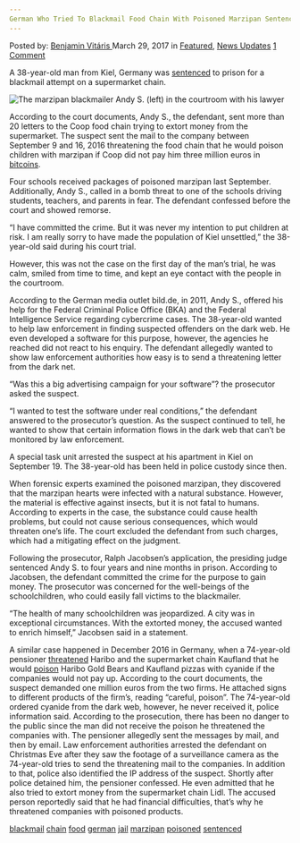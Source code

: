 ```yaml
---
German Who Tried To Blackmail Food Chain With Poisoned Marzipan Sentenced To Jail
---
```

<article class="post-listing post-18868 post type-post status-publish format-standard has-post-thumbnail hentry 
 tag-blackmail tag-chain tag-food tag-german tag-marzipan tag-poisoned tag-sentenced">
<div class="post-inner">
<span>Posted by: <a href="https://www.deepdotweb.com/author/benjaminvi/" title="">Benjamin Vitáris </a></span>
<span>March 29, 2017</span>
<span>in <a href="https://www.deepdotweb.com/category/deepdot-news/" rel="category tag">Featured</a>, <a href="https://www.deepdotweb.com/category/news-updates/" rel="category tag">News Updates</a></span>
<span><a href="https://www.deepdotweb.com/2017/03/29/german-tried-blackmail-food-chain-poisoned-marzipan-sentenced-jail/#comments">1 Comment</a></span>


<p>A 38-year-old man from Kiel, Germany was <a href="http://www.bild.de/regional/hamburg/todesursache-vergiftung/marzipan-erpresser-vor-gericht-50820506.bild.html#fromWall">sentenced</a> to prison for a blackmail attempt on a supermarket chain.</p>
<p><img class="wp-image-18874 aligncenter" src="/imgs/2017/03/the-marzipan-blackmailer-andy-s-left-in-the-cou.jpeg" alt="The marzipan blackmailer Andy S. (left) in the courtroom with his lawyer " width="686" height="386" srcset="/imgs/2017/03/the-marzipan-blackmailer-andy-s-left-in-the-cou.jpeg 993w, /imgs/2017/03/the-marzipan-blackmailer-andy-s-left-in-the-cou-300x169.jpeg 300w" sizes="(max-width: 686px) 100vw, 686px"/></p>
<p>According to the court documents, Andy S., the defendant, sent more than 20 letters to the Coop food chain trying to extort money from the supermarket. The suspect sent the mail to the company between September 9 and 16, 2016 threatening the food chain that he would poison children with marzipan if Coop did not pay him three million euros in <a href="https://www.deepdotweb.com/tag/bitcoin/">bitcoins</a>.</p>
<p>Four schools received packages of poisoned marzipan last September. Additionally, Andy S., called in a bomb threat to one of the schools driving students, teachers, and parents in fear. The defendant confessed before the court and showed remorse.</p>
<p>&#8220;I have committed the crime. But it was never my intention to put children at risk. I am really sorry to have made the population of Kiel unsettled,” the 38-year-old said during his court trial.</p>
<p>However, this was not the case on the first day of the man’s trial, he was calm, smiled from time to time, and kept an eye contact with the people in the courtroom.</p>
<p>According to the German media outlet bild.de, in 2011, Andy S., offered his help for the Federal Criminal Police Office (BKA) and the Federal Intelligence Service regarding cybercrime cases. The 38-year-old wanted to help law enforcement in finding suspected offenders on the dark web. He even developed a software for this purpose, however, the agencies he reached did not react to his enquiry. The defendant allegedly wanted to show law enforcement authorities how easy is to send a threatening letter from the dark net.</p>
<p>&#8220;Was this a big advertising campaign for your software&#8221;? the prosecutor asked the suspect.</p>
<p>&#8220;I wanted to test the software under real conditions,” the defendant answered to the prosecutor’s question. As the suspect continued to tell, he wanted to show that certain information flows in the dark web that can’t be monitored by law enforcement.</p>
<p>A special task unit arrested the suspect at his apartment in Kiel on September 19. The 38-year-old has been held in police custody since then.</p>
<p><a id="post-18868-_gjdgxs"></a> When forensic experts examined the poisoned marzipan, they discovered that the marzipan hearts were infected with a natural substance. However, the material is effective against insects, but it is not fatal to humans. According to experts in the case, the substance could cause health problems, but could not cause serious consequences, which would threaten one’s life. The court excluded the defendant from such charges, which had a mitigating effect on the judgment.</p>
<p>Following the prosecutor, Ralph Jacobsen’s application, the presiding judge sentenced Andy S. to four years and nine months in prison. According to Jacobsen, the defendant committed the crime for the purpose to gain money. The prosecutor was concerned for the well-beings of the schoolchildren, who could easily fall victims to the blackmailer.</p>
<p>&#8220;The health of many schoolchildren was jeopardized. A city was in exceptional circumstances. With the extorted money, the accused wanted to enrich himself,&#8221; Jacobsen said in a statement.</p>
<p>A similar case happened in December 2016 in Germany, when a 74-year-old pensioner <a href="https://www.deepdotweb.com/2017/03/08/german-tried-extort-haribo-kaufland-poison/">threatened</a> Haribo and the supermarket chain Kaufland that he would <a href="https://www.deepdotweb.com/tag/poison/">poison</a> Haribo Gold Bears and Kaufland pizzas with cyanide if the companies would not pay up. According to the court documents, the suspect demanded one million euros from the two firms. He attached signs to different products of the firm’s, reading “careful, poison”. The 74-year-old ordered cyanide from the dark web, however, he never received it, police information said. According to the prosecution, there has been no danger to the public since the man did not receive the poison he threatened the companies with. The pensioner allegedly sent the messages by mail, and then by email. Law enforcement authorities arrested the defendant on Christmas Eve after they saw the footage of a surveillance camera as the 74-year-old tries to send the threatening mail to the companies. In addition to that, police also identified the IP address of the suspect. Shortly after police detained him, the pensioner confessed. He even admitted that he also tried to extort money from the supermarket chain Lidl. The accused person reportedly said that he had financial difficulties, that’s why he threatened companies with poisoned products.</p>
</div>
<a href="https://www.deepdotweb.com/tag/blackmail/" rel="tag">blackmail</a> <a href="https://www.deepdotweb.com/tag/chain/" rel="tag">chain</a> <a href="https://www.deepdotweb.com/tag/food/" rel="tag">food</a> <a href="https://www.deepdotweb.com/tag/german/" rel="tag">german</a> <a href="https://www.deepdotweb.com/tag/jail/" rel="tag">jail</a> <a href="https://www.deepdotweb.com/tag/marzipan/" rel="tag">marzipan</a> <a href="https://www.deepdotweb.com/tag/poisoned/" rel="tag">poisoned</a> <a href="https://www.deepdotweb.com/tag/sentenced/" rel="tag">sentenced</a></span> <span style="display:none" class="updated">2017-03-29<a href="https://www.deepdotweb.com/author/benjaminvi/" title="Posts by Benjamin Vitáris" rel="author">Benjamin Vitáris</a></strong></div>
</div>
</article>

